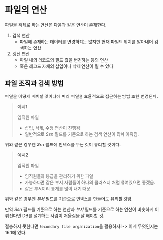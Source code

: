 # 파일의 연산

파일을 객체로 하는 연산은 다음과 같은 연산이 존재한다.

1. 검색 연산
   - 파일에 존재하는 데이터를 변경하지는 않지만 현재 파일의 위치를 알아내어 검색하는 연산
2. 갱신 연산
   - 파일 내의 레코드의 필드 값을 변경하는 등의 연산
   - 혹은 레코드 자체의 삽입이나 삭제 연산이 될 수 있다

## 파일 조직과 검색 방법

파일을 어떻게 배치할 것이냐에 따라 파일을 효율적으로 접근하는 방법 또한 변경된다.

> **예시1**
>
> 임직원 파일
>
> - 삽입, 삭제, 수정 연산이 진행됨
> - 일반적으로 _Ssn_ 필드를 기준으로 하는 검색 연산이 많이 이뤄짐.

위와 같은 경우엔 _Ssn_ 필드에 인덱스를 두는 것이 유리할 것이다.

> **예시2**
>
> 임직원 파일
>
> - 임직원들의 봉급을 관리하기 위한 파일
> - 가능하다면 같은 부서 사람들이 하나의 클러스터 처럼 묶여있으면 좋겠음.
> - 같은 부서끼리 통계를 많이 내기 때문

위와 같은 경우엔 _부서_ 필드를 기준으로 인덱스를 만들어도 유리할 것임.

만약 _Ssn_ 필드를 기준으로 하는 연산과 _부서_ 필드를 기준으로 하는 연산이 비슷하게 이뤄진다면 DB를 설계하는 사람이 저울질을 잘 해야할 것.

절충하지 못한다면 `Secondary file organization`을 활용하자! -> 이게 무엇인지는 16.1에 있다.
